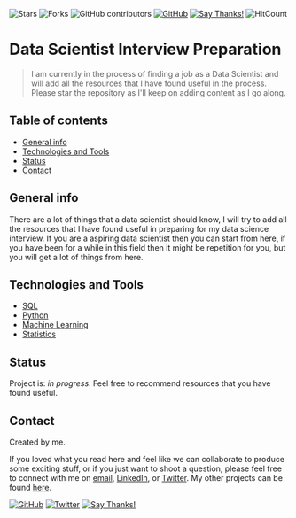 ![Stars](https://img.shields.io/github/stars/harshbg/Data-Science-Interview-Prep.svg?style=social)
![Forks](https://img.shields.io/github/forks/harshbg/Data-Science-Interview-Prep.svg?style=social)
![GitHub contributors](https://img.shields.io/github/contributors/harshbg/Data-Science-Interview-Prep.svg)
[![GitHub](https://img.shields.io/github/license/harshbg/Data-Science-Interview-Prep.svg)](https://choosealicense.com/licenses/mit)
[![Say Thanks!](https://img.shields.io/badge/Say-Thanks!-yellow.svg)](http://bit.ly/2M0s0Vu)
![HitCount](http://hits.dwyl.io/harshbg/Data-Science-Interview-Prep.svg)

# Data Scientist Interview Preparation
> I am currently in the process of finding a job as a Data Scientist and will add all the resources that I have found useful in the process. Please star the repository as I'll keep on adding content as I go along. 

## Table of contents
* [General info](#general-info)
* [Technologies and Tools](#technologies-and-tools)
* [Status](#status)
* [Contact](#contact)

## General info
There are a lot of things that a data scientist should know, 
I will try to add all the resources that I have found useful in preparing for my data science interview. 
If you are a aspiring data scientist then you can start from here, if you have been for a while in this field then it might be repetition for you, but you will get a lot of things from here.


## Technologies and Tools
* [SQL](https://github.com/harshbg/Data-Science-Interview-Prep/tree/master/SQL)
* [Python](https://github.com/harshbg/Data-Science-Interview-Prep/tree/master/Python)
* [Machine Learning](https://github.com/harshbg/Data-Science-Interview-Prep/tree/master/Machine%20Learning)
* [Statistics]()

## Status
Project is: _in progress_. Feel free to recommend resources that you have found useful. 


## Contact
Created by me.

If you loved what you read here and feel like we can collaborate to produce some exciting stuff, or if you
just want to shoot a question, please feel free to connect with me on <a href="hello@gupta-harsh.com" target="_blank">email</a>, 
<a href="http://bit.ly/2uOIUeo" target="_blank">LinkedIn</a>, or 
<a href="http://bit.ly/2CZv1i5" target="_blank">Twitter</a>. 
My other projects can be found [here](http://bit.ly/2UlyFgC).

[![GitHub](https://img.shields.io/github/followers/harshbg.svg?style=social)](http://bit.ly/2HYQaL1)
[![Twitter](https://img.shields.io/twitter/follow/harshbg.svg?style=social)](http://bit.ly/2VHxROX)
[![Say Thanks!](https://img.shields.io/badge/Say-Thanks!-yellow.svg)](http://bit.ly/2M0s0Vu)

